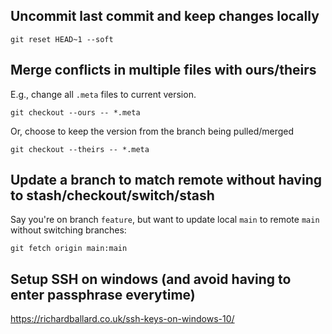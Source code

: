## Uncommit last commit and keep changes locally

```
git reset HEAD~1 --soft
```

## Merge conflicts in multiple files with ours/theirs

E.g., change all `.meta` files to current version.

```
git checkout --ours -- *.meta
```

Or, choose to keep the version from the branch being pulled/merged

```
git checkout --theirs -- *.meta
```

## Update a branch to match remote without having to stash/checkout/switch/stash

Say you're on branch `feature`, but want to update local `main` to remote `main` without switching branches:

```
git fetch origin main:main
```
## Setup SSH on windows (and avoid having to enter passphrase everytime)
https://richardballard.co.uk/ssh-keys-on-windows-10/

